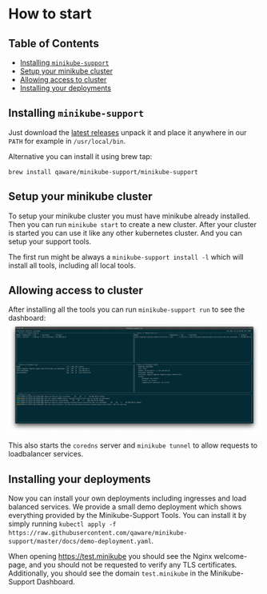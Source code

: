 # How to start

[TOC]: # "## Table of Contents"

## Table of Contents
- [Installing `minikube-support`](#installing-minikube-support)
- [Setup your minikube cluster](#setup-your-minikube-cluster)
- [Allowing access to cluster](#allowing-access-to-cluster)
- [Installing your deployments](#installing-your-deployments)


## Installing `minikube-support`

Just download the
[latest releases](https://github.com/qaware/minikube-support/releases/latest)
unpack it and place it anywhere in our `PATH` for example in
`/usr/local/bin`.

Alternative you can install it using brew tap:

```shell script
brew install qaware/minikube-support/minikube-support  
```

## Setup your minikube cluster

To setup your minikube cluster you must have minikube already installed.
Then you can run `minikube start` to create a new cluster. After your
cluster is started you can use it like any other kubernetes cluster. And
you can setup your support tools.

The first run might be always a `minikube-support install -l` which will
install all tools, including all local tools.

## Allowing access to cluster

After installing all the tools you can run `minikube-support run` to see
the dashboard: ![Minikube-Support Dashboard](run.png)

This also starts the `coredns` server and `minikube tunnel` to allow
requests to loadbalancer services.

## Installing your deployments

Now you can install your own deployments including ingresses and
load balanced services. We provide a small demo deployment which shows
everything provided by the Minikube-Support Tools. You can install it by
simply running `kubectl apply -f https://raw.githubusercontent.com/qaware/minikube-support/master/docs/demo-deployment.yaml`.

When opening <https://test.minikube> you should see the Nginx
welcome-page, and you should not be requested to verify any TLS
certificates. Additionally, you should see the domain `test.minikube` in
the Minikube-Support Dashboard.
